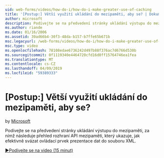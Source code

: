 ```yaml
---
uid: web-forms/videos/how-do-i/how-do-i-make-greater-use-of-caching
title: '[Postup:] Větší využití ukládání do mezipaměti, aby se? | Dokumenty Microsoft'
author: microsoft
description: Podívejte se na předvedení stránky ukládání výstupu do mezipaměti, za nímž následuje přehled rozhraní API mezipaměti, který ukazuje, jak efektivně vytvořit vazbu prezentace dat...
ms.author: riande
ms.date: 01/16/2006
ms.assetid: 39ad66b4-30f3-48da-b157-b7ffe65b671b
msc.legacyurl: /web-forms/videos/how-do-i/how-do-i-make-greater-use-of-caching
msc.type: video
ms.openlocfilehash: 78108edae6736242d497b88f376ac7d6766d530b
ms.sourcegitcommit: 0f1119340e4464720cfd16d0ff15764746ea1fea
ms.translationtype: MT
ms.contentlocale: cs-CZ
ms.lasthandoff: 04/09/2019
ms.locfileid: "59389333"
---
```

# <a name="how-do-i-make-greater-use-of-caching"></a>[Postup:] Větší využití ukládání do mezipaměti, aby se?

by [Microsoft](https://github.com/microsoft)

Podívejte se na předvedení stránky ukládání výstupu do mezipaměti, za nímž následuje přehled rozhraní API mezipaměti, který ukazuje, jak efektivně svázat ovládací prvek prezentace dat do souboru XML.

[&#9654;Podívejte se na video (15 minut)](https://channel9.msdn.com/Blogs/ASP-NET-Site-Videos/how-do-i-make-greater-use-of-caching)
